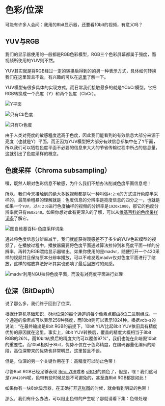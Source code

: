 # 色彩/位深

可能有许多人会问：我用的8bit显示器，还要看10bit的视频，有意义吗？

## YUV与RGB

我们的显示器使用的一般都是RGB色彩模型，RGB三个色彩屏幕都属于强度，而视频所使用的YUV则不然。

YUV其实就是将RGB经过一定的转换后得到的的另一种表示方式，具体如何转换我们在这里暂且不说，有兴趣的可以在[这里](https://en.wikipedia.org/wiki/YUV)了解一下。

YUV模型有很多具体的实现方式，而日常我们接触最多的就是YCbCr模型。它把RGB转换成一个亮度（Y）和两个色度（CbCr）。

![Y&#x5E73;&#x9762;](https://i.v2ex.co/Pp8ZCS0r.png)

![&#x53EA;&#x6709;Cb&#x8272;&#x5EA6;](https://i.v2ex.co/wXyXf104.png)

![&#x53EA;&#x6709;Cr&#x8272;&#x5EA6;](https://i.v2ex.co/5x23TI82.png)

由于人类对亮度的敏感程度远高于色度，因此我们能看到的有效信息大部分来源于亮度（也就是Y）平面，而正因为YUV模型把大部分有效信息都集中在了Y平面，所以我们可以牺牲色度平面不必要的信息来大大的节省传输过程中所占的信息量，这就引出了色度采样的概念。

## 色度采样（Chroma subsampling）

嘿，既然人眼对色彩信息不敏感，为什么我们不想办法削减色度平面信息呢！

所以，我们今天接触到的绝大多数视频都是以一种叫做`4:2:0`的方式进行色度半采样的，最简单粗暴的理解就是：色度信息的分辨率是亮度信息的四分之一，也就是如果一个`YUV`，以`4:2:0`进行色度抽样的视频的分辨率是`1920x1080`，那它的色度分辨率就只有`960x540`。如果你想对此有更深入的了解，可以从[维基百科的色度采样词条](https://zh.wikipedia.org/wiki/%E8%89%B2%E5%BA%A6%E6%8A%BD%E6%A0%B7)了解它。

![&#x56FE;&#x81EA;&#x7EF4;&#x57FA;&#x767E;&#x79D1;-&#x8272;&#x5EA6;&#x91C7;&#x6837;&#x8BCD;&#x6761;](https://i.v2ex.co/xJ7C55a0.png)

通过将色度信息分辨率减半，我们就能获得观感差不了多少的YUV色彩模型的视频了。在播放过程中，播放器需要将色度平面通过算法拉伸到和亮度平面一样的分辨率，再转为RGB喂给显示器输出，如果你使用的是madvr，随便打开一个420采样的视频并且保持原本分辨率播放，可以不难发现madvr仅对色度平面进行了缩放，这样的缩放算法好坏其实也影响了最后回放时的观感。

![madvr&#x5229;&#x7528;NGU&#x62C9;&#x4F38;&#x8272;&#x5EA6;&#x5E73;&#x9762;&#xFF0C;&#x800C;&#x6CA1;&#x6709;&#x5BF9;&#x4EAE;&#x5EA6;&#x5E73;&#x9762;&#x8FDB;&#x884C;&#x5904;&#x7406;](https://i.v2ex.co/ugiGK0BN.png)

## 位深（BitDepth）

说了那么多，我们终于回到了位深。

根据计算机基础知识，8bit位深的每个通道的每个像素点都由8位二进制组成，一个通道的像素点可以表示256种强度，而10bit则可以表示1024种。根据vcb-s的说法：“在最终输出是8bit RGB的前提下，10bit YUV比起8bit YUV依旧具有精度优势的原因就在这里。事实上，8bit YUV转换后，覆盖的精度大概相当于8bit RGB的26%，而10bit转换后的精度大约可以覆盖97%”，我们也能在此端倪10bit的重要性。而10bit相对于8bit，优势不仅在于色彩精度，在编码器量化编码的阶段，高位深带来的优势也非常明显，这里暂且不谈。

但是，位深的另一个关键作用在于：高精度可以防止色带！

尽管8bit RGB已经足够表现 [Rec. 709](https://en.wikipedia.org/wiki/Rec._709)或者 [sRGB](https://en.wikipedia.org/wiki/SRGB)的颜色了，但是，嘿！我们这可是`YUV420P8`呢，色带有些时候总是不可避免的，甚至连8bit RGB都是如此！

如果你有一块8bit显示器，在正确打开[这张图](https://drive.google.com/open?id=1JoLezJJGeY8jAn0PXiAs-RCdaP9TLUUL)的时候，就会看到明显的色带！

那么，我们有什么办法，可以阻止色带的产生呢？那就请看下集：色带处理

